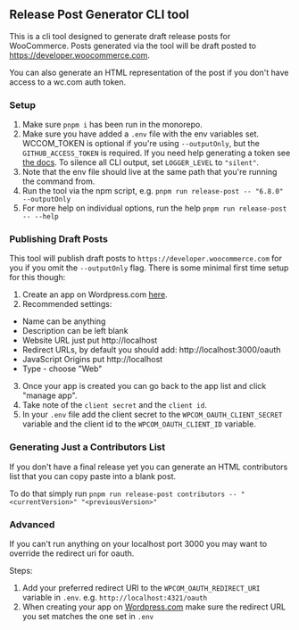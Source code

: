 ## Release Post Generator CLI tool

This is a cli tool designed to generate draft release posts for WooCommerce.
Posts generated via the tool will be draft posted to https://developer.woocommerce.com.

You can also generate an HTML representation of the post if you
don't have access to a wc.com auth token.

### Setup

1. Make sure `pnpm i` has been run in the monorepo.
2. Make sure you have added a `.env` file with the env variables set. WCCOM_TOKEN is optional if you're using `--outputOnly`, but
the `GITHUB_ACCESS_TOKEN` is required. If you need help generating a token see [the docs](https://docs.github.com/en/authentication/keeping-your-account-and-data-secure/creating-a-personal-access-token). To silence all CLI output, set `LOGGER_LEVEL` to `"silent"`.
3. Note that the env file should live at the same path that you're running the command from.
4. Run the tool via the npm script, e.g. `pnpm run release-post -- "6.8.0" --outputOnly`
5. For more help on individual options, run the help `pnpm run release-post -- --help`
### Publishing Draft Posts

This tool will publish draft posts to `https://developer.woocommerce.com` for you if you omit the `--outputOnly` flag. There is some minimal first time setup for this though:

1. Create an app on Wordpress.com [here](https://developer.wordpress.com/apps/).
2. Recommended settings:

* Name can be anything
* Description can be left blank
* Website URL just put http://localhost
* Redirect URLs, by default you should add: http://localhost:3000/oauth
* JavaScript Origins put http://localhost
* Type - choose "Web"

3. Once your app is created you can go back to the
app list and click "manage app".
4. Take note of the `client secret` and the `client id`.
5. In your `.env` file add the client secret to the `WPCOM_OAUTH_CLIENT_SECRET` variable and the client id to the `WPCOM_OAUTH_CLIENT_ID` variable.


### Generating Just a Contributors List

If you don't have a final release yet you can generate an HTML contributors list that you can copy
paste into a blank post.

To do that simply run `pnpm run release-post contributors -- "<currentVersion>" "<previousVersion>"`

### Advanced

If you can't run anything on your localhost port 3000 you may want to override the redirect uri for oauth.

Steps:

1. Add your preferred redirect URI to the `WPCOM_OAUTH_REDIRECT_URI` variable in `.env`. e.g. `http://localhost:4321/oauth`
2. When creating your app on [Wordpress.com](https://developer.wordpress.com/apps/) make sure the redirect URL you set matches the one set in `.env`






